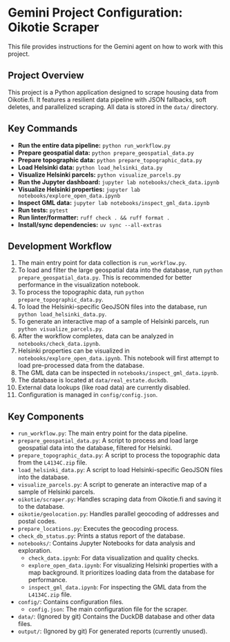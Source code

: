 # Gemini Project Configuration: Oikotie Scraper

This file provides instructions for the Gemini agent on how to work with this project.

## Project Overview

This project is a Python application designed to scrape housing data from Oikotie.fi. It features a resilient data pipeline with JSON fallbacks, soft deletes, and parallelized scraping. All data is stored in the `data/` directory.

## Key Commands

-   **Run the entire data pipeline:** `python run_workflow.py`
-   **Prepare geospatial data:** `python prepare_geospatial_data.py`
-   **Prepare topographic data:** `python prepare_topographic_data.py`
-   **Load Helsinki data:** `python load_helsinki_data.py`
-   **Visualize Helsinki parcels:** `python visualize_parcels.py`
-   **Run the Jupyter dashboard:** `jupyter lab notebooks/check_data.ipynb`
-   **Visualize Helsinki properties:** `jupyter lab notebooks/explore_open_data.ipynb`
-   **Inspect GML data:** `jupyter lab notebooks/inspect_gml_data.ipynb`
-   **Run tests:** `pytest`
-   **Run linter/formatter:** `ruff check . && ruff format .`
-   **Install/sync dependencies:** `uv sync --all-extras`

## Development Workflow

1.  The main entry point for data collection is `run_workflow.py`.
2.  To load and filter the large geospatial data into the database, run `python prepare_geospatial_data.py`. This is recommended for better performance in the visualization notebook.
3.  To process the topographic data, run `python prepare_topographic_data.py`.
4.  To load the Helsinki-specific GeoJSON files into the database, run `python load_helsinki_data.py`.
5.  To generate an interactive map of a sample of Helsinki parcels, run `python visualize_parcels.py`.
6.  After the workflow completes, data can be analyzed in `notebooks/check_data.ipynb`.
7.  Helsinki properties can be visualized in `notebooks/explore_open_data.ipynb`. This notebook will first attempt to load pre-processed data from the database.
8.  The GML data can be inspected in `notebooks/inspect_gml_data.ipynb`.
9.  The database is located at `data/real_estate.duckdb`.
10. External data lookups (like road data) are currently disabled.
11. Configuration is managed in `config/config.json`.

## Key Components

-   `run_workflow.py`: The main entry point for the data pipeline.
-   `prepare_geospatial_data.py`: A script to process and load large geospatial data into the database, filtered for Helsinki.
-   `prepare_topographic_data.py`: A script to process the topographic data from the `L4134C.zip` file.
-   `load_helsinki_data.py`: A script to load Helsinki-specific GeoJSON files into the database.
-   `visualize_parcels.py`: A script to generate an interactive map of a sample of Helsinki parcels.
-   `oikotie/scraper.py`: Handles scraping data from Oikotie.fi and saving it to the database.
-   `oikotie/geolocation.py`: Handles parallel geocoding of addresses and postal codes.
-   `prepare_locations.py`: Executes the geocoding process.
-   `check_db_status.py`: Prints a status report of the database.
-   `notebooks/`: Contains Jupyter Notebooks for data analysis and exploration.
    -   `check_data.ipynb`: For data visualization and quality checks.
    -   `explore_open_data.ipynb`: For visualizing Helsinki properties with a map background. It prioritizes loading data from the database for performance.
    -   `inspect_gml_data.ipynb`: For inspecting the GML data from the `L4134C.zip` file.
-   `config/`: Contains configuration files.
    -   `config.json`: The main configuration file for the scraper.
-   `data/`: (Ignored by git) Contains the DuckDB database and other data files.
-   `output/`: (Ignored by git) For generated reports (currently unused).